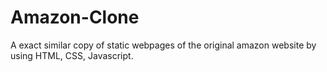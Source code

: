 # Amazon-Clone
A exact similar copy of static webpages of the original amazon website by using HTML, CSS, Javascript.
